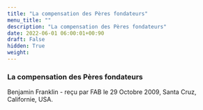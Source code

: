 ```yaml
---
title: "La compensation des Pères fondateurs"
menu_title: ""
description: "La compensation des Pères fondateurs"
date: 2022-06-01 06:00:01+00:90
draft: False
hidden: True
weight:
---
```

### La compensation des Pères fondateurs

Benjamin Franklin - reçu par FAB le 29 Octobre 2009, Santa Cruz, Californie, USA.



